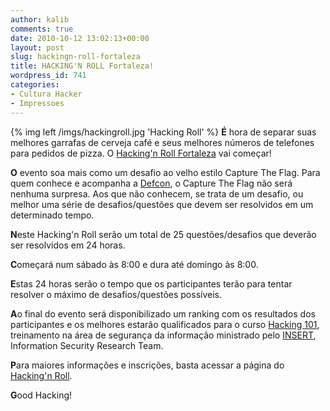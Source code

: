 ```yaml
---
author: kalib
comments: true
date: 2010-10-12 13:02:13+00:00
layout: post
slug: hackingn-roll-fortaleza
title: HACKING'N ROLL Fortaleza!
wordpress_id: 741
categories:
- Cultura Hacker
- Impressoes
---
```

{% img left /imgs/hackingroll.jpg 'Hacking Roll' %}
**É** hora de separar suas melhores garrafas de cerveja café e seus melhores números de telefones para pedidos de pizza. O [Hacking'n Roll Fortaleza](https://www.insert.uece.br/hackingnroll/) vai começar!

**O** evento soa mais como um desafio ao velho estilo Capture The Flag. Para quem conhece e acompanha a [Defcon](https://www.defcon.org/), o Capture The Flag não será nenhuma surpresa. Aos que não conhecem, se trata de um desafio, ou melhor uma série de desafios/questões que devem ser resolvidos em um determinado tempo.

**N**este Hacking'n Roll serão um total de 25 questões/desafios que deverão ser resolvidos em 24 horas.

**C**omeçará num sábado às 8:00 e dura até domingo às 8:00.

**E**stas 24 horas serão o tempo que os participantes terão para tentar resolver o máximo de desafios/questões possíveis.

**A**o final do evento será disponibilizado um ranking com os resultados dos participantes e os melhores estarão qualificados para o curso [Hacking 101](https://www.insert.uece.br/hacking101), treinamento na área de segurança da informação ministrado pelo [INSERT](https://www.insert.uece.br/), Information Security Research Team.

**P**ara maiores informações e inscrições, basta acessar a página do [Hacking'n Roll](https://www.insert.uece.br/hackingnroll/).

**G**ood Hacking!